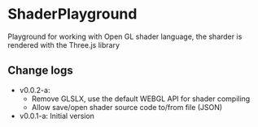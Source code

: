 # ShaderPlayground

Playground for working with Open GL shader language, the sharder is rendered
with the Three.js library

## Change logs
- v0.0.2-a:
    - Remove GLSLX, use the default WEBGL API for shader compiling
    - Allow save/open shader source code to/from file (JSON)
- v0.0.1-a: Initial version